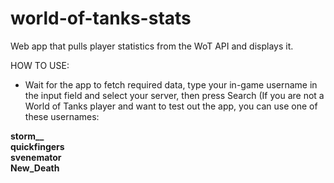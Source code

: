 # world-of-tanks-stats
Web app that pulls player statistics from the WoT API and displays it.

HOW TO USE:
- Wait for the app to fetch required data, type your in-game username in the input field and select your server, then press Search
(If you are not a World of Tanks player and want to test out the app, you can use one of these usernames: 
<b>
  storm__</br>
  quickfingers</br>
  svenemator</br>
  New_Death</br>
</b>
